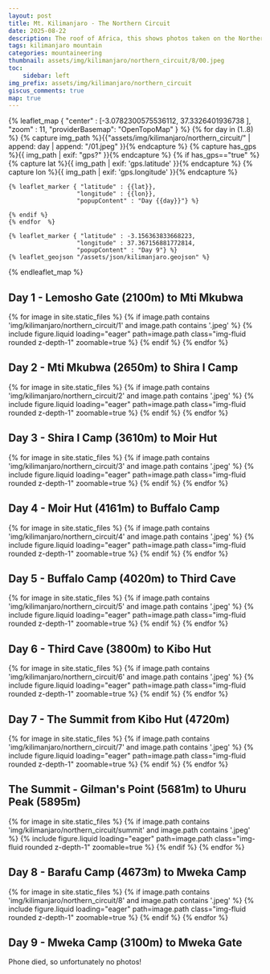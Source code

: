 ```yaml
---
layout: post
title: Mt. Kilimanjaro - The Northern Circuit
date: 2025-08-22
description: The roof of Africa, this shows photos taken on the Northern Circuit route.
tags: kilimanjaro mountain
categories: mountaineering
thumbnail: assets/img/kilimanjaro/northern_circuit/8/00.jpeg
toc:
    sidebar: left
img_prefix: assets/img/kilimanjaro/northern_circuit
giscus_comments: true
map: true
---
```



 {% leaflet_map { "center" : [-3.0782300575536112,
            37.3326401936738
          ], "zoom" : 11,
                 "providerBasemap": "OpenTopoMap" } %}
    {% for day in (1..8) %}
    {% capture img_path %}{{"assets/img/kilimanjaro/northern_circuit/" | append: day | append: "/01.jpeg" }}{% endcapture %}
    {% capture has_gps %}{{ img_path | exif: "gps?" }}{% endcapture %}
    {% if has_gps=="true" %}
    {% capture lat %}{{ img_path | exif: 'gps.latitude' }}{% endcapture %}
    {% capture lon %}{{ img_path | exif: 'gps.longitude' }}{% endcapture %}
    
    {% leaflet_marker { "latitude" : {{lat}},
                       "longitude" : {{lon}},
                       "popupContent" : "Day {{day}}"} %}
                       
    {% endif %}
    {% endfor  %}

    {% leaflet_marker { "latitude" : -3.156363833668223,
                       "longitude" : 37.367156881772814,
                       "popupContent" : "Day 9"} %}
    {% leaflet_geojson "/assets/json/kilimanjaro.geojson" %}
{% endleaflet_map %} 

## Day 1 - Lemosho Gate (2100m) to Mti Mkubwa
{% for image in site.static_files %}
    {% if image.path contains 'img/kilimanjaro/northern_circuit/1' and image.path contains '.jpeg' %}
        {% include figure.liquid loading="eager" path=image.path class="img-fluid rounded z-depth-1" zoomable=true %}
    {% endif %}
{% endfor %}

## Day 2 - Mti Mkubwa (2650m) to Shira I Camp
{% for image in site.static_files %}
    {% if image.path contains 'img/kilimanjaro/northern_circuit/2' and image.path contains '.jpeg' %}
        {% include figure.liquid loading="eager" path=image.path class="img-fluid rounded z-depth-1" zoomable=true %}
    {% endif %}
{% endfor %}

## Day 3 - Shira I Camp (3610m) to Moir Hut
{% for image in site.static_files %}
    {% if image.path contains 'img/kilimanjaro/northern_circuit/3' and image.path contains '.jpeg' %}
        {% include figure.liquid loading="eager" path=image.path class="img-fluid rounded z-depth-1" zoomable=true %}
    {% endif %}
{% endfor %}

## Day 4 - Moir Hut (4161m) to Buffalo Camp
{% for image in site.static_files %}
    {% if image.path contains 'img/kilimanjaro/northern_circuit/4' and image.path contains '.jpeg' %}
        {% include figure.liquid loading="eager" path=image.path class="img-fluid rounded z-depth-1" zoomable=true %}
    {% endif %}
{% endfor %}

## Day 5 - Buffalo Camp (4020m) to Third Cave
{% for image in site.static_files %}
    {% if image.path contains 'img/kilimanjaro/northern_circuit/5' and image.path contains '.jpeg' %}
        {% include figure.liquid loading="eager" path=image.path class="img-fluid rounded z-depth-1" zoomable=true %}
    {% endif %}
{% endfor %}

## Day 6 - Third Cave (3800m) to Kibo Hut
{% for image in site.static_files %}
    {% if image.path contains 'img/kilimanjaro/northern_circuit/6' and image.path contains '.jpeg' %}
        {% include figure.liquid loading="eager" path=image.path class="img-fluid rounded z-depth-1" zoomable=true %}
    {% endif %}
{% endfor %}

## Day 7 - The Summit from Kibo Hut (4720m) 
{% for image in site.static_files %}
    {% if image.path contains 'img/kilimanjaro/northern_circuit/7' and image.path contains '.jpeg' %}
        {% include figure.liquid loading="eager" path=image.path class="img-fluid rounded z-depth-1" zoomable=true %}
    {% endif %}
{% endfor %}

## The Summit - Gilman's Point (5681m) to Uhuru Peak (5895m) 
{% for image in site.static_files %}
    {% if image.path contains 'img/kilimanjaro/northern_circuit/summit' and image.path contains '.jpeg' %}
        {% include figure.liquid loading="eager" path=image.path class="img-fluid rounded z-depth-1" zoomable=true %}
    {% endif %}
{% endfor %}

## Day 8 - Barafu Camp (4673m) to Mweka Camp
{% for image in site.static_files %}
    {% if image.path contains 'img/kilimanjaro/northern_circuit/8' and image.path contains '.jpeg' %}
        {% include figure.liquid loading="eager" path=image.path class="img-fluid rounded z-depth-1" zoomable=true %}
    {% endif %}
{% endfor %}

## Day 9 - Mweka Camp (3100m) to Mweka Gate

Phone died, so unfortunately no photos! 
